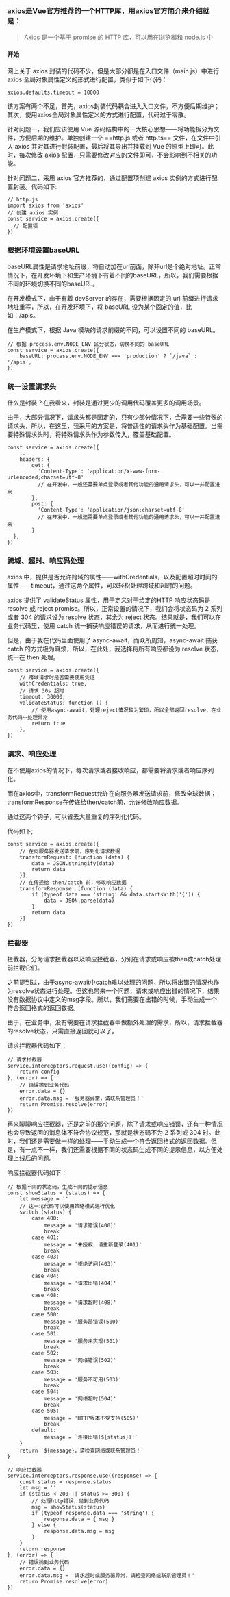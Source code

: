 ###  axios是Vue官方推荐的一个HTTP库，用axios官方简介来介绍就是：
>Axios 是一个基于 promise 的 HTTP 库，可以用在浏览器和 node.js 中

#### 开始

网上关于 axios 封装的代码不少，但是大部分都是在入口文件（main.js）中进行 axios 全局对象属性定义的形式进行配置，类似于如下代码：

```
axios.defaults.timeout = 10000
```


该方案有两个不足，首先，axios封装代码耦合进入入口文件，不方便后期维护；其次，使用axios全局对象属性定义的方式进行配置，代码过于零散。

针对问题一，我们应该使用 Vue 源码结构中的一大核心思想——将功能拆分为文件，方便后期的维护。单独创建一个 ==http.js 或者 http.ts== 文件，在文件中引入 axios 并对其进行封装配置，最后将其导出并挂载到 Vue 的原型上即可。此时，每次修改 axios 配置，只需要修改对应的文件即可，不会影响到不相关的功能。

针对问题二，采用 axios 官方推荐的，通过配置项创建 axios 实例的方式进行配置封装。代码如下:

```
// http.js
import axios from 'axios'
// 创建 axios 实例
const service = axios.create({
  // 配置项
})
```

### 根据环境设置baseURL

baseURL属性是请求地址前缀，将自动加在url前面，除非url是个绝对地址。正常情况下，在开发环境下和生产环境下有着不同的baseURL，所以，我们需要根据不同的环境切换不同的baseURL。

在开发模式下，由于有着 devServer 的存在，需要根据固定的 url 前缀进行请求地址重写，所以，在开发环境下，将 baseURL 设为某个固定的值，比如：/apis。

在生产模式下，根据 Java 模块的请求前缀的不同，可以设置不同的 baseURL。

```
// 根据 process.env.NODE_ENV 区分状态，切换不同的 baseURL
const service = axios.create({
	baseURL: process.env.NODE_ENV === 'production' ? `/java` : '/apis',
})

```

### 统一设置请求头

什么是封装？在我看来，封装是通过更少的调用代码覆盖更多的调用场景。

由于，大部分情况下，请求头都是固定的，只有少部分情况下，会需要一些特殊的请求头，所以，在这里，我采用的方案是，将普适性的请求头作为基础配置。当需要特殊请求头时，将特殊请求头作为参数传入，覆盖基础配置。


```
const service = axios.create({
    ...
	headers: {
        get: {
          'Content-Type': 'application/x-www-form-urlencoded;charset=utf-8'
          // 在开发中，一般还需要单点登录或者其他功能的通用请求头，可以一并配置进来
        },
        post: {
          'Content-Type': 'application/json;charset=utf-8'
          // 在开发中，一般还需要单点登录或者其他功能的通用请求头，可以一并配置进来
        }
  },
})

```

### 跨域、超时、响应码处理

axios 中，提供是否允许跨域的属性——withCredentials，以及配置超时时间的属性——timeout，通过这两个属性，可以轻松处理跨域和超时的问题。

axios 提供了 validateStatus 属性，用于定义对于给定的HTTP 响应状态码是 resolve 或 reject  promise。所以，正常设置的情况下，我们会将状态码为 2 系列或者 304 的请求设为 resolve 状态，其余为 reject 状态。结果就是，我们可以在业务代码里，使用 catch 统一捕获响应错误的请求，从而进行统一处理。

但是，由于我在代码里面使用了 async-await，而众所周知，async-await 捕获 catch 的方式极为麻烦，所以，在此处，我选择将所有响应都设为 resolve 状态，统一在 then 处理。

```
const service = axios.create({
	// 跨域请求时是否需要使用凭证
	withCredentials: true,
    // 请求 30s 超时
	timeout: 30000,
	validateStatus: function () {
		// 使用async-await，处理reject情况较为繁琐，所以全部返回resolve，在业务代码中处理异常
		return true
	},
})

```

### 请求、响应处理

在不使用axios的情况下，每次请求或者接收响应，都需要将请求或者响应序列化。

而在axios中，transformRequest允许在向服务器发送请求前，修改全球数据；transformResponse在传递给then/catch前，允许修改响应数据。

通过这两个钩子，可以省去大量重复的序列化代码。

代码如下;

```
const service = axios.create({
    // 在向服务器发送请求前，序列化请求数据
    transformRequest: [function (data) {
        data = JSON.stringify(data)
        return data
    }],
    // 在传递给 then/catch 前，修改响应数据
    transformResponse: [function (data) {
        if (typeof data === 'string' && data.startsWith('{')) {
            data = JSON.parse(data)
        }
        return data
    }]
})

```

### 拦截器

拦截器，分为请求拦截器以及响应拦截器，分别在请求或响应被then或catch处理前拦截它们。

之前提到过，由于async-await中catch难以处理的问题，所以将出错的情况也作为resolve状态进行处理。但这也带来一个问题，请求或响应出错的情况下，结果没有数据协议中定义的msg字段。所以，我们需要在出错的时候，手动生成一个符合返回格式的返回数据。

由于，在业务中，没有需要在请求拦截器中做额外处理的需求，所以，请求拦截器的resolve状态，只需直接返回就可以了。

请求拦截器代码如下：

```
// 请求拦截器
service.interceptors.request.use((config) => {
	return config
}, (error) => {
	// 错误抛到业务代码
    error.data = {}
    error.data.msg = '服务器异常，请联系管理员！'
    return Promise.resolve(error)
})

```

再来聊聊响应拦截器，还是之前的那个问题，除了请求或响应错误，还有一种情况也会导致返回的消息体不符合协议规范，那就是状态码不为 2 系列或 304 时。此时，我们还是需要做一样的处理——手动生成一个符合返回格式的返回数据。但是，有一点不一样，我们还需要根据不同的状态码生成不同的提示信息，以方便处理上线后的问题。


响应拦截器代码如下：

```
// 根据不同的状态码，生成不同的提示信息
const showStatus = (status) => {
    let message = ''
    // 这一坨代码可以使用策略模式进行优化
    switch (status) {
        case 400:
            message = '请求错误(400)'
            break
        case 401:
            message = '未授权，请重新登录(401)'
            break
        case 403:
            message = '拒绝访问(403)'
            break
        case 404:
            message = '请求出错(404)'
            break
        case 408:
            message = '请求超时(408)'
            break
        case 500:
            message = '服务器错误(500)'
            break
        case 501:
            message = '服务未实现(501)'
            break
        case 502:
            message = '网络错误(502)'
            break
        case 503:
            message = '服务不可用(503)'
            break
        case 504:
            message = '网络超时(504)'
            break
        case 505:
            message = 'HTTP版本不受支持(505)'
            break
        default:
            message = `连接出错(${status})!`
    }
    return `${message}，请检查网络或联系管理员！`
}

// 响应拦截器
service.interceptors.response.use((response) => {
    const status = response.status
    let msg = ''
    if (status < 200 || status >= 300) {
        // 处理http错误，抛到业务代码
        msg = showStatus(status)
        if (typeof response.data === 'string') {
            response.data = { msg }
        } else {
            response.data.msg = msg
        }
    }
    return response
}, (error) => {
    // 错误抛到业务代码
    error.data = {}
    error.data.msg = '请求超时或服务器异常，请检查网络或联系管理员！'
    return Promise.resolve(error)
})

```








